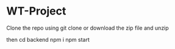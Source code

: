 # WT-Project

Clone the repo using git clone or download the zip file and unzip

then
cd backend
npm i
npm start
